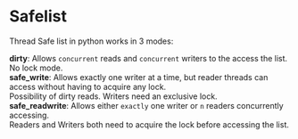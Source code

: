 # Safelist
Thread Safe list in python
works in 3 modes:<br>

**dirty**: Allows `concurrent` reads and `concurrent` writers to the access the list. No lock mode.<br>
**safe_write**: Allows exactly one writer at a time, but reader threads can access without
                having to acquire any lock. <br> Possibility of dirty reads. Writers need an exclusive lock. <br>
**safe_readwrite**: Allows either `exactly` one writer or `n` readers concurrently accessing.<br> Readers and Writers
                    both need to acquire the lock before accessing the list.
